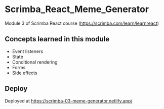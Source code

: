 ﻿# Scrimba_React_Meme_Generator

Module 3 of Scrimba React course (https://scrimba.com/learn/learnreact)

## Concepts learned in this module
* Event listeners
* State
* Conditional rendering
* Forms
* Side effects

## Deploy
Deployed at https://scrimba-03-meme-generator.netlify.app/
